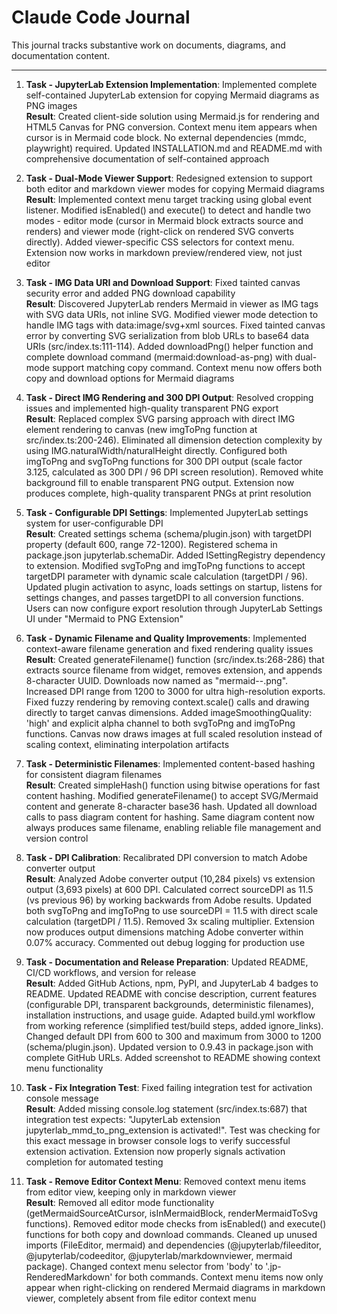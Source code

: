 # Claude Code Journal

This journal tracks substantive work on documents, diagrams, and documentation content.

---

1. **Task - JupyterLab Extension Implementation**: Implemented complete self-contained JupyterLab extension for copying Mermaid diagrams as PNG images<br>
    **Result**: Created client-side solution using Mermaid.js for rendering and HTML5 Canvas for PNG conversion. Context menu item appears when cursor is in Mermaid code block. No external dependencies (mmdc, playwright) required. Updated INSTALLATION.md and README.md with comprehensive documentation of self-contained approach

2. **Task - Dual-Mode Viewer Support**: Redesigned extension to support both editor and markdown viewer modes for copying Mermaid diagrams<br>
    **Result**: Implemented context menu target tracking using global event listener. Modified isEnabled() and execute() to detect and handle two modes - editor mode (cursor in Mermaid block extracts source and renders) and viewer mode (right-click on rendered SVG converts directly). Added viewer-specific CSS selectors for context menu. Extension now works in markdown preview/rendered view, not just editor

3. **Task - IMG Data URI and Download Support**: Fixed tainted canvas security error and added PNG download capability<br>
    **Result**: Discovered JupyterLab renders Mermaid in viewer as IMG tags with SVG data URIs, not inline SVG. Modified viewer mode detection to handle IMG tags with data:image/svg+xml sources. Fixed tainted canvas error by converting SVG serialization from blob URLs to base64 data URIs (src/index.ts:111-114). Added downloadPng() helper function and complete download command (mermaid:download-as-png) with dual-mode support matching copy command. Context menu now offers both copy and download options for Mermaid diagrams

4. **Task - Direct IMG Rendering and 300 DPI Output**: Resolved cropping issues and implemented high-quality transparent PNG export<br>
    **Result**: Replaced complex SVG parsing approach with direct IMG element rendering to canvas (new imgToPng function at src/index.ts:200-246). Eliminated all dimension detection complexity by using IMG.naturalWidth/naturalHeight directly. Configured both imgToPng and svgToPng functions for 300 DPI output (scale factor 3.125, calculated as 300 DPI / 96 DPI screen resolution). Removed white background fill to enable transparent PNG output. Extension now produces complete, high-quality transparent PNGs at print resolution

5. **Task - Configurable DPI Settings**: Implemented JupyterLab settings system for user-configurable DPI<br>
    **Result**: Created settings schema (schema/plugin.json) with targetDPI property (default 600, range 72-1200). Registered schema in package.json jupyterlab.schemaDir. Added ISettingRegistry dependency to extension. Modified svgToPng and imgToPng functions to accept targetDPI parameter with dynamic scale calculation (targetDPI / 96). Updated plugin activation to async, loads settings on startup, listens for settings changes, and passes targetDPI to all conversion functions. Users can now configure export resolution through JupyterLab Settings UI under "Mermaid to PNG Extension"

6. **Task - Dynamic Filename and Quality Improvements**: Implemented context-aware filename generation and fixed rendering quality issues<br>
    **Result**: Created generateFilename() function (src/index.ts:268-286) that extracts source filename from widget, removes extension, and appends 8-character UUID. Downloads now named as "mermaid-<filename>-<uuid>.png". Increased DPI range from 1200 to 3000 for ultra high-resolution exports. Fixed fuzzy rendering by removing context.scale() calls and drawing directly to target canvas dimensions. Added imageSmoothingQuality: 'high' and explicit alpha channel to both svgToPng and imgToPng functions. Canvas now draws images at full scaled resolution instead of scaling context, eliminating interpolation artifacts

7. **Task - Deterministic Filenames**: Implemented content-based hashing for consistent diagram filenames<br>
    **Result**: Created simpleHash() function using bitwise operations for fast content hashing. Modified generateFilename() to accept SVG/Mermaid content and generate 8-character base36 hash. Updated all download calls to pass diagram content for hashing. Same diagram content now always produces same filename, enabling reliable file management and version control

8. **Task - DPI Calibration**: Recalibrated DPI conversion to match Adobe converter output<br>
    **Result**: Analyzed Adobe converter output (10,284 pixels) vs extension output (3,693 pixels) at 600 DPI. Calculated correct sourceDPI as 11.5 (vs previous 96) by working backwards from Adobe results. Updated both svgToPng and imgToPng to use sourceDPI = 11.5 with direct scale calculation (targetDPI / 11.5). Removed 3x scaling multiplier. Extension now produces output dimensions matching Adobe converter within 0.07% accuracy. Commented out debug logging for production use

9. **Task - Documentation and Release Preparation**: Updated README, CI/CD workflows, and version for release<br>
    **Result**: Added GitHub Actions, npm, PyPI, and JupyterLab 4 badges to README. Updated README with concise description, current features (configurable DPI, transparent backgrounds, deterministic filenames), installation instructions, and usage guide. Adapted build.yml workflow from working reference (simplified test/build steps, added ignore_links). Changed default DPI from 600 to 300 and maximum from 3000 to 1200 (schema/plugin.json). Updated version to 0.9.43 in package.json with complete GitHub URLs. Added screenshot to README showing context menu functionality

10. **Task - Fix Integration Test**: Fixed failing integration test for activation console message<br>
    **Result**: Added missing console.log statement (src/index.ts:687) that integration test expects: "JupyterLab extension jupyterlab_mmd_to_png_extension is activated!". Test was checking for this exact message in browser console logs to verify successful extension activation. Extension now properly signals activation completion for automated testing

11. **Task - Remove Editor Context Menu**: Removed context menu items from editor view, keeping only in markdown viewer<br>
    **Result**: Removed all editor mode functionality (getMermaidSourceAtCursor, isInMermaidBlock, renderMermaidToSvg functions). Removed editor mode checks from isEnabled() and execute() functions for both copy and download commands. Cleaned up unused imports (FileEditor, mermaid) and dependencies (@jupyterlab/fileeditor, @jupyterlab/codeeditor, @jupyterlab/markdownviewer, mermaid package). Changed context menu selector from 'body' to '.jp-RenderedMarkdown' for both commands. Context menu items now only appear when right-clicking on rendered Mermaid diagrams in markdown viewer, completely absent from file editor context menu
